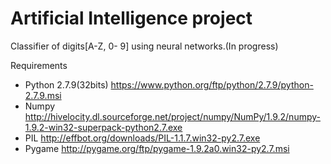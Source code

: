 # Artificial Intelligence project
Classifier of digits[A-Z, 0- 9] using neural networks.(In progress)


Requirements
- Python 2.7.9(32bits)	https://www.python.org/ftp/python/2.7.9/python-2.7.9.msi
- Numpy					http://hivelocity.dl.sourceforge.net/project/numpy/NumPy/1.9.2/numpy-1.9.2-win32-superpack-python2.7.exe
- PIL					http://effbot.org/downloads/PIL-1.1.7.win32-py2.7.exe
- Pygame					http://pygame.org/ftp/pygame-1.9.2a0.win32-py2.7.msi